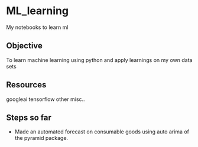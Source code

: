 # ML_learning
My notebooks to learn ml

## Objective
To learn machine learning using python and apply learnings on my own data sets

## Resources
googleai
tensorflow
other misc..

## Steps so far
* Made an automated forecast on consumable goods using auto arima of the pyramid package.

